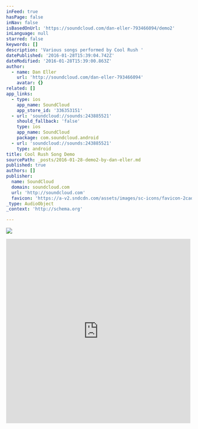```yaml
---
inFeed: true
hasPage: false
inNav: false
isBasedOnUrl: 'https://soundcloud.com/dan-eller-793466094/demo2'
inLanguage: null
starred: false
keywords: []
description: 'Various songs performed by Cool Rush '
datePublished: '2016-01-28T15:39:04.742Z'
dateModified: '2016-01-28T15:39:00.863Z'
author:
  - name: Dan Eller
    url: 'http://soundcloud.com/dan-eller-793466094'
    avatar: {}
related: []
app_links:
  - type: ios
    app_name: SoundCloud
    app_store_id: '336353151'
  - url: 'soundcloud://sounds:243885521'
    should_fallback: 'false'
    type: ios
    app_name: SoundCloud
    package: com.soundcloud.android
  - url: 'soundcloud://sounds:243885521'
    type: android
title: Cool Rush Song Demo
sourcePath: _posts/2016-01-28-demo2-by-dan-eller.md
published: true
authors: []
publisher:
  name: SoundCloud
  domain: soundcloud.com
  url: 'http://soundcloud.com'
  favicon: 'https://a-v2.sndcdn.com/assets/images/sc-icons/favicon-2cadd14b.ico'
_type: AudioObject
_context: 'http://schema.org'

---
```

![](https://the-grid-user-content.s3-us-west-2.amazonaws.com/01c909dd-920a-4d86-8a20-2e80dca70af8.jpg)

<iframe src="https://cdn.embedly.com/widgets/media.html?src=https%3A%2F%2Fw.soundcloud.com%2Fplayer%2F%3Fvisual%3Dtrue%26url%3Dhttp%253A%252F%252Fapi.soundcloud.com%252Ftracks%252F243885521%26show_artwork%3Dtrue&amp;url=https%3A%2F%2Fsoundcloud.com%2Fdan-eller-793466094%2Fdemo2&amp;image=http%3A%2F%2Fa1.sndcdn.com%2Fimages%2Ffb_placeholder.png%3F1453490404&amp;key=b7d04c9b404c499eba89ee7072e1c4f7&amp;type=text%2Fhtml&amp;schema=soundcloud" width="500" height="500" scrolling="no" frameborder="0" allowfullscreen="allowfullscreen" style=""></iframe>